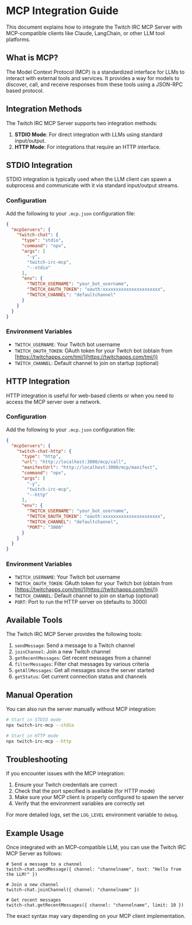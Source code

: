# MCP Integration Guide

This document explains how to integrate the Twitch IRC MCP Server with MCP-compatible clients like Claude, LangChain, or other LLM tool platforms.

## What is MCP?

The Model Context Protocol (MCP) is a standardized interface for LLMs to interact with external tools and services. It provides a way for models to discover, call, and receive responses from these tools using a JSON-RPC based protocol.

## Integration Methods

The Twitch IRC MCP Server supports two integration methods:

1. **STDIO Mode**: For direct integration with LLMs using standard input/output.
2. **HTTP Mode**: For integrations that require an HTTP interface.

## STDIO Integration

STDIO integration is typically used when the LLM client can spawn a subprocess and communicate with it via standard input/output streams.

### Configuration

Add the following to your `.mcp.json` configuration file:

```json
{
  "mcpServers": {
    "twitch-chat": {
      "type": "stdio",
      "command": "npx",
      "args": [
        "-y",
        "twitch-irc-mcp",
        "--stdio"
      ],
      "env": {
        "TWITCH_USERNAME": "your_bot_username",
        "TWITCH_OAUTH_TOKEN": "oauth:xxxxxxxxxxxxxxxxxxxxxx",
        "TWITCH_CHANNEL": "defaultchannel"
      }
    }
  }
}
```

### Environment Variables

- `TWITCH_USERNAME`: Your Twitch bot username
- `TWITCH_OAUTH_TOKEN`: OAuth token for your Twitch bot (obtain from [https://twitchapps.com/tmi/](https://twitchapps.com/tmi/))
- `TWITCH_CHANNEL`: Default channel to join on startup (optional)

## HTTP Integration

HTTP integration is useful for web-based clients or when you need to access the MCP server over a network.

### Configuration

Add the following to your `.mcp.json` configuration file:

```json
{
  "mcpServers": {
    "twitch-chat-http": {
      "type": "http",
      "url": "http://localhost:3000/mcp/call",
      "manifestUrl": "http://localhost:3000/mcp/manifest",
      "command": "npx",
      "args": [
        "-y",
        "twitch-irc-mcp",
        "--http"
      ],
      "env": {
        "TWITCH_USERNAME": "your_bot_username",
        "TWITCH_OAUTH_TOKEN": "oauth:xxxxxxxxxxxxxxxxxxxxxx",
        "TWITCH_CHANNEL": "defaultchannel",
        "PORT": "3000"
      }
    }
  }
}
```

### Environment Variables

- `TWITCH_USERNAME`: Your Twitch bot username
- `TWITCH_OAUTH_TOKEN`: OAuth token for your Twitch bot (obtain from [https://twitchapps.com/tmi/](https://twitchapps.com/tmi/))
- `TWITCH_CHANNEL`: Default channel to join on startup (optional)
- `PORT`: Port to run the HTTP server on (defaults to 3000)

## Available Tools

The Twitch IRC MCP Server provides the following tools:

1. `sendMessage`: Send a message to a Twitch channel
2. `joinChannel`: Join a new Twitch channel
3. `getRecentMessages`: Get recent messages from a channel
4. `filterMessages`: Filter chat messages by various criteria
5. `getAllMessages`: Get all messages since the server started
6. `getStatus`: Get current connection status and channels

## Manual Operation

You can also run the server manually without MCP integration:

```bash
# Start in STDIO mode
npx twitch-irc-mcp --stdio

# Start in HTTP mode
npx twitch-irc-mcp --http
```

## Troubleshooting

If you encounter issues with the MCP integration:

1. Ensure your Twitch credentials are correct
2. Check that the port specified is available (for HTTP mode)
3. Make sure your MCP client is properly configured to spawn the server
4. Verify that the environment variables are correctly set

For more detailed logs, set the `LOG_LEVEL` environment variable to `debug`.

## Example Usage

Once integrated with an MCP-compatible LLM, you can use the Twitch IRC MCP Server as follows:

```
# Send a message to a channel
twitch-chat.sendMessage({ channel: "channelname", text: "Hello from the LLM!" })

# Join a new channel
twitch-chat.joinChannel({ channel: "channelname" })

# Get recent messages
twitch-chat.getRecentMessages({ channel: "channelname", limit: 10 })
```

The exact syntax may vary depending on your MCP client implementation.
